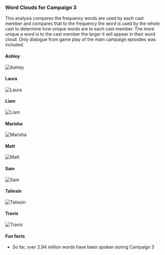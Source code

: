 
### Word Clouds for Campaign 3

This analysis compares the frequency words are used by each cast member
and compares that to the frequency the word is used by the whole cast to
determine how unique words are to each cast member. The more unique a
word is to the cast member the larger it will appear in their word
cloud. Only dialogue from game play of the main campaign episodes was
included.

#### Ashley

![Ashley](../plots/wordClouds/C3/C3ASHLEY.png)

#### Laura

![Laura](../plots/wordClouds/C3/C3LAURA.png)

#### Liam

![Liam](../plots/wordClouds/C3/C3LIAM.png)

#### Marisha

![Marisha](../plots/wordClouds/C3/C3MARISHA.png)

#### Matt

![Matt](../plots/wordClouds/C3/C3MATT.png)

#### Sam

![Sam](../plots/wordClouds/C3/C3SAM.png)

#### Taliesin

![Taliesin](../plots/wordClouds/C3/C3TALIESIN.png)

#### Travis

![Travis](../plots/wordClouds/C3/C3TRAVIS.png)

#### Fun facts

  - So far, over 2.94 million words have been spoken during Campaign 3
